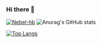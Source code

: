 ### Hi there 👋
[![Nebel-hb](https://github-readme-stats.vercel.app/api?username=Nebel-hb)](https://github.com/anuraghazra/github-readme-stats)
![Anurag's GitHub stats](https://github-readme-stats.vercel.app/api?username=Nebel-hb&show_icons=true&theme=synthwave)

[![Top Langs](https://github-readme-stats.vercel.app/api/top-langs/?username=Nebel-hb&layout=compact)](https://github.com/anuraghazra/github-readme-stats)

<!--
**Nebel-hb/Nebel-hb** is a ✨ _special_ ✨ repository because its `README.md` (this file) appears on your GitHub profile.

Here are some ideas to get you started:

- 🔭 I’m currently working on ...
- 🌱 I’m currently learning ...
- 👯 I’m looking to collaborate on ...
- 🤔 I’m looking for help with ...
- 💬 Ask me about ...
- 📫 How to reach me: ...
- 😄 Pronouns: ...
- ⚡ Fun fact: ...
-->
